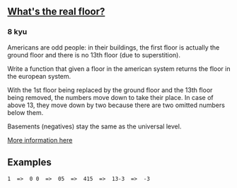 <h2><a href=https://www.codewars.com/kata/574b3b1599d8f897470018f6/train/csharp target="_blank">What's the real floor?</a></h2><h3>8 kyu</h3><p>Americans are odd people: in their buildings, the first floor is actually the ground floor and there is no 13th floor (due to superstition).</p><p>Write a function that given a floor in the american system returns the floor in the european system.</p><p>With the 1st floor being replaced by the ground floor and the 13th floor being removed, the numbers move down to take their place. In case of above 13, they move down by two because there are two omitted numbers below them.</p><p>Basements (negatives) stay the same as the universal level.</p><p><a href="https://en.wikipedia.org/wiki/Storey#European_scheme" data-turbolinks="false" target="_blank">More information here</a></p><h2 id="examples">Examples</h2><pre><code>1  =&gt;  0 0  =&gt;  05  =&gt;  415  =&gt;  13-3  =&gt;  -3</code></pre>